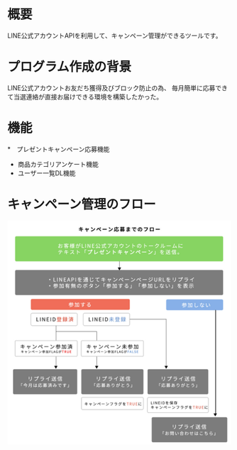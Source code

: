 # 概要
LINE公式アカウントAPIを利用して、キャンペーン管理ができるツールです。

# プログラム作成の背景
LINE公式アカウントお友だち獲得及びブロック防止の為、
毎月簡単に応募できて当選連絡が直接お届けできる環境を構築したかった。

# 機能
*　プレゼントキャンペーン応募機能
* 商品カテゴリアンケート機能
* ユーザー一覧DL機能

# キャンペーン管理のフロー
![flow](/flow.jpg)


